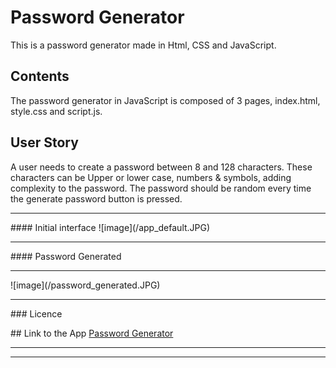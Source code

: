 # Password Generator
This is a password generator made in Html, CSS and JavaScript.

## Contents
<p>
The password generator in JavaScript is composed of 3 pages, index.html, style.css and script.js. 
</p>

## User Story
<p>
  A user needs to create a password between 8 and 128 characters. These characters can be Upper or lower case, numbers & symbols, adding complexity to the password. The password should be random every time the generate password button is pressed.
</p>
<hr>
#### Initial interface
![image](/app_default.JPG)
<hr>
#### Password Generated
<hr>
![image](/password_generated.JPG)

<hr>
### Licence
<p>

</p>
## Link to the App
<a href="https://johnnyboysydney.github.io/PasswordGenerator/.">Password Generator</a><hr>
<hr>
